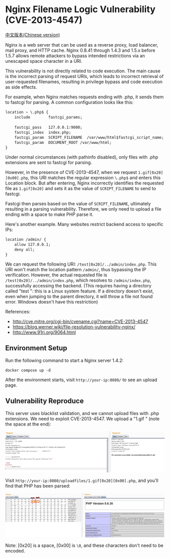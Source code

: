 # Nginx Filename Logic Vulnerability (CVE-2013-4547)

[中文版本(Chinese version)](README.zh-cn.md)

Nginx is a web server that can be used as a reverse proxy, load balancer, mail proxy, and HTTP cache. Nginx 0.8.41 through 1.4.3 and 1.5.x before 1.5.7 allows remote attackers to bypass intended restrictions via an unescaped space character in a URI.

This vulnerability is not directly related to code execution. The main cause is the incorrect parsing of request URIs, which leads to incorrect retrieval of user-requested filenames, resulting in privilege bypass and code execution as side effects.

For example, when Nginx matches requests ending with .php, it sends them to fastcgi for parsing. A common configuration looks like this:

```
location ~ \.php$ {
    include        fastcgi_params;

    fastcgi_pass   127.0.0.1:9000;
    fastcgi_index  index.php;
    fastcgi_param  SCRIPT_FILENAME  /var/www/html$fastcgi_script_name;
    fastcgi_param  DOCUMENT_ROOT /var/www/html;
}
```

Under normal circumstances (with pathinfo disabled), only files with .php extensions are sent to fastcgi for parsing.

However, in the presence of CVE-2013-4547, when we request `1.gif[0x20][0x00].php`, this URI matches the regular expression `\.php$` and enters this Location block. But after entering, Nginx incorrectly identifies the requested file as `1.gif[0x20]` and sets it as the value of `SCRIPT_FILENAME` to send to fastcgi.

Fastcgi then parses based on the value of `SCRIPT_FILENAME`, ultimately resulting in a parsing vulnerability. Therefore, we only need to upload a file ending with a space to make PHP parse it.

Here's another example. Many websites restrict backend access to specific IPs:

```
location /admin/ {
    allow 127.0.0.1;
    deny all;
}
```

We can request the following URI: `/test[0x20]/../admin/index.php`. This URI won't match the location pattern `/admin/`, thus bypassing the IP verification. However, the actual requested file is `/test[0x20]/../admin/index.php`, which resolves to `/admin/index.php`, successfully accessing the backend. (This requires having a directory called "test ": this is a Linux system feature. If a directory doesn't exist, even when jumping to the parent directory, it will throw a file not found error. Windows doesn't have this restriction)

References:

 - http://cve.mitre.org/cgi-bin/cvename.cgi?name=CVE-2013-4547
 - https://blog.werner.wiki/file-resolution-vulnerability-nginx/
 - http://www.91ri.org/9064.html

## Environment Setup

Run the following command to start a Nginx server 1.4.2:

```
docker compose up -d
```

After the environment starts, visit `http://your-ip:8080/` to see an upload page.

## Vulnerability Reproduce

This server uses blacklist validation, and we cannot upload files with .php extensions. We need to exploit CVE-2013-4547. We upload a "1.gif " (note the space at the end):

![](01.png)

Visit `http://your-ip:8080/uploadfiles/1.gif[0x20][0x00].php`, and you'll find that PHP has been parsed:

![](02.png)

Note: [0x20] is a space, [0x00] is `\0`, and these characters don't need to be encoded.
